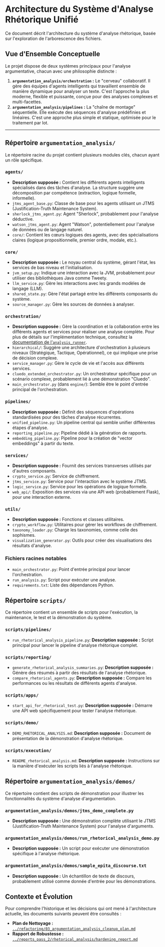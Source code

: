 # Architecture du Système d'Analyse Rhétorique Unifié

Ce document décrit l'architecture du système d'analyse rhétorique, basée sur l'exploration de l'arborescence des fichiers.

## Vue d'Ensemble Conceptuelle

Le projet dispose de deux systèmes principaux pour l'analyse argumentative, chacun avec une philosophie distincte :

1.  **`argumentation_analysis/orchestration` :** Le "cerveau" collaboratif. Il gère des équipes d'agents intelligents qui travaillent ensemble de manière dynamique pour analyser un texte. C'est l'approche la plus moderne, flexible et puissante, conçue pour des analyses complexes et multi-facettes.
2.  **`argumentation_analysis/pipelines` :** La "chaîne de montage" séquentielle. Elle exécute des séquences d'analyse prédéfinies et linéaires. C'est une approche plus simple et statique, optimisée pour le traitement par lot.

---

## Répertoire `argumentation_analysis/`

Le répertoire racine du projet contient plusieurs modules clés, chacun ayant un rôle spécifique.

### `agents/`
*   **Description supposée :** Contient les différents agents intelligents spécialisés dans des tâches d'analyse. La structure suggère une décomposition par compétence (extraction, logique formelle, informelle).
*   `jtms_agent_base.py`: Classe de base pour les agents utilisant un JTMS (Justification-Truth Maintenance System).
*   `sherlock_jtms_agent.py`: Agent "Sherlock", probablement pour l'analyse déductive.
*   `watson_jtms_agent.py`: Agent "Watson", potentiellement pour l'analyse de données ou de langage naturel.
*   `core/`: Contient les cœurs logiques des agents, avec des spécialisations claires (logique propositionnelle, premier ordre, modale, etc.).

### `core/`
*   **Description supposée :** Le noyau central du système, gérant l'état, les services de bas niveau et l'initialisation.
*   `jvm_setup.py`: Indique une interaction avec la JVM, probablement pour utiliser des bibliothèques Java comme Tweety.
*   `llm_service.py`: Gère les interactions avec les grands modèles de langage (LLM).
*   `shared_state.py`: Gère l'état partagé entre les différents composants du système.
*   `source_manager.py`: Gère les sources de données à analyser.

### `orchestration/`
*   **Description supposée :** Gère la coordination et la collaboration entre les différents agents et services pour réaliser une analyse complète. Pour plus de détails sur l'implémentation technique, consultez la [documentation de l'`analysis_runner`](../reference/orchestration/analysis_runner.md).
*   `hierarchical/`: Suggère une architecture d'orchestration à plusieurs niveaux (Stratégique, Tactique, Opérationnel), ce qui implique une prise de décision complexe.
*   `service_manager.py`: Gère le cycle de vie et l'accès aux différents services.
*   `cluedo_extended_orchestrator.py`: Un orchestrateur spécifique pour un scénario complexe, probablement lié à une démonstration "Cluedo".
*   `main_orchestrator.py` (dans `engine/`): Semble être le point d'entrée principal de l'orchestration.

### `pipelines/`
*   **Description supposée :** Définit des séquences d'opérations standardisées pour des tâches d'analyse récurrentes.
*   `unified_pipeline.py`: Un pipeline central qui semble unifier différentes étapes d'analyse.
*   `reporting_pipeline.py`: Pipeline dédié à la génération de rapports.
*   `embedding_pipeline.py`: Pipeline pour la création de "vector embeddings" à partir du texte.

### `services/`
*   **Description supposée :** Fournit des services transverses utilisés par d'autres composants.
*   `crypto_service.py`: Service de chiffrement.
*   `jtms_service.py`: Service pour l'interaction avec le système JTMS.
*   `logic_service.py`: Service pour les opérations de logique formelle.
*   `web_api/`: Exposition des services via une API web (probablement Flask), pour une interaction externe.

### `utils/`
*   **Description supposée :** Fonctions et classes utilitaires.
*   `crypto_workflow.py`: Utilitaires pour gérer les workflows de chiffrement.
*   `taxonomy_loader.py`: Charge les taxonomies, comme celle des sophismes.
*   `visualization_generator.py`: Outils pour créer des visualisations des résultats d'analyse.

### Fichiers racines notables
*   `main_orchestrator.py`: Point d'entrée principal pour lancer l'orchestration.
*   `run_analysis.py`: Script pour exécuter une analyse.
*   `requirements.txt`: Liste des dépendances Python.
## Répertoire `scripts/`

Ce répertoire contient un ensemble de scripts pour l'exécution, la maintenance, le test et la démonstration du système.

### `scripts/pipelines/`
*   `run_rhetorical_analysis_pipeline.py`: **Description supposée :** Script principal pour lancer le pipeline d'analyse rhétorique complet.

### `scripts/reporting/`
*   `generate_rhetorical_analysis_summaries.py`: **Description supposée :** Génère des résumés à partir des résultats de l'analyse rhétorique.
*   `compare_rhetorical_agents.py`: **Description supposée :** Compare les performances ou les résultats de différents agents d'analyse.

### `scripts/apps/`
*   `start_api_for_rhetorical_test.py`: **Description supposée :** Démarre une API web spécifiquement pour tester l'analyse rhétorique.

### `scripts/demo/`
*   `DEMO_RHETORICAL_ANALYSIS.md`: **Description supposée :** Document de présentation de la démonstration d'analyse rhétorique.

### `scripts/execution/`
*   `README_rhetorical_analysis.md`: **Description supposée :** Instructions sur la manière d'exécuter les scripts liés à l'analyse rhétorique.


## Répertoire `argumentation_analysis/demos/`

Ce répertoire contient des scripts de démonstration pour illustrer les fonctionnalités du système d'analyse d'argumentation.

### `argumentation_analysis/demos/jtms_demo_complete.py`
*   **Description supposée :** Une démonstration complète utilisant le JTMS (Justification-Truth Maintenance System) pour l'analyse d'arguments.

### `argumentation_analysis/demos/run_rhetorical_analysis_demo.py`
*   **Description supposée :** Un script pour exécuter une démonstration spécifique à l'analyse rhétorique.

### `argumentation_analysis/demos/sample_epita_discourse.txt`
*   **Description supposée :** Un échantillon de texte de discours, probablement utilisé comme donnée d'entrée pour les démonstrations.

## Contexte et Évolution

Pour comprendre l'historique et les décisions qui ont mené à l'architecture actuelle, les documents suivants peuvent être consultés :

*   **Plan de Nettoyage :** [`../refactoring/03_argumentation_analysis_cleanup_plan.md`](../refactoring/03_argumentation_analysis_cleanup_plan.md)
*   **Rapport de Robustesse :** [`../reports_pass_2/rhetorical_analysis/hardening_report.md`](../reports_pass_2/rhetorical_analysis/hardening_report.md)
